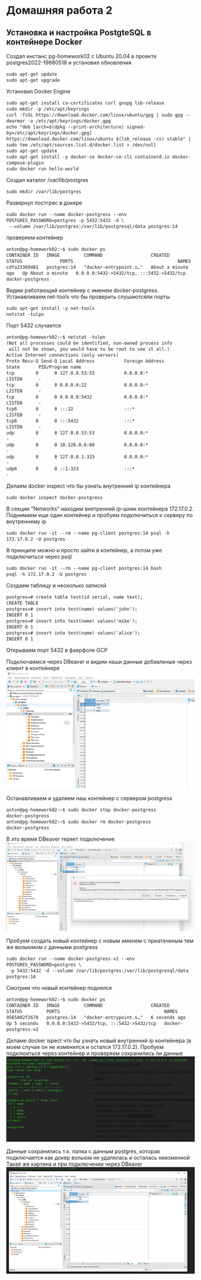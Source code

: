 # Домашняя работа 2
## Установка и настройка PostgteSQL в контейнере Docker
Создал инстанс pg-homework02 c Ubuntu 20.04 в проекте postgres2022-19880518	и установил обновления
```
sudo apt-get update
sudo apt-get upgrade
```

Установил Docker Engine
```
sudo apt-get install ca-certificates curl gnupg lsb-release
sudo mkdir -p /etc/apt/keyrings
curl -fsSL https://download.docker.com/linux/ubuntu/gpg | sudo gpg --dearmor -o /etc/apt/keyrings/docker.gpg
echo "deb [arch=$(dpkg --print-architecture) signed-by=/etc/apt/keyrings/docker.gpg] https://download.docker.com/linux/ubuntu $(lsb_release -cs) stable" | sudo tee /etc/apt/sources.list.d/docker.list > /dev/null
sudo apt-get update
sudo apt-get install -y docker-ce docker-ce-cli containerd.io docker-compose-plugin
sudo docker run hello-world
```

Создал каталог /var/lib/postgres
```
sudo mkdir /var/lib/postgres
```

Развернул постгрес в докере
```
sudo docker run --name docker-postgress --env POSTGRES_PASSWORD=postgres -p 5432:5432 -d \
 --volume /var/lib/postgres:/var/lib/postgresql/data postgres:14
```

проверяем контейнер
```
anton@pg-homework02:~$ sudo docker ps
CONTAINER ID   IMAGE         COMMAND                  CREATED              STATUS              PORTS                                       NAMES
cdfa23360481   postgres:14   "docker-entrypoint.s…"   About a minute ago   Up About a minute   0.0.0.0:5432->5432/tcp, :::5432->5432/tcp   docker-postgress
```

Видим работающий контейнер с именем docker-postgress.
Устанавливаем net-tools что бы проверить слушаютсяли порты
```
sudo apt-get install -y net-tools
netstat -tulpn
```

Порт 5432 случается
```
anton@pg-homework02:~$ netstat -tulpn
(Not all processes could be identified, non-owned process info
 will not be shown, you would have to be root to see it all.)
Active Internet connections (only servers)
Proto Recv-Q Send-Q Local Address           Foreign Address         State       PID/Program name
tcp        0      0 127.0.0.53:53           0.0.0.0:*               LISTEN      -
tcp        0      0 0.0.0.0:22              0.0.0.0:*               LISTEN      -
tcp        0      0 0.0.0.0:5432            0.0.0.0:*               LISTEN      -
tcp6       0      0 :::22                   :::*                    LISTEN      -
tcp6       0      0 :::5432                 :::*                    LISTEN      -
udp        0      0 127.0.0.53:53           0.0.0.0:*                           -
udp        0      0 10.128.0.6:68           0.0.0.0:*                           -
udp        0      0 127.0.0.1:323           0.0.0.0:*                           -
udp6       0      0 ::1:323                 :::*                                -
```

Делаем docker inspect что бы узнать внутренний ip контейнера
```
sudo docker inspect docker-postgress
```

В секции "Networks" находим внетренний ip-шник контейнера 172.17.0.2.
Поднимаем еще один контейнер и пробуем подключиться к серверу по внутреннему ip
```
sudo docker run -it --rm --name pg-client postgres:14 psql -h 172.17.0.2 -U postgres
```

В принципе можно и просто зайти в контейнер, а потом уже подключиться через psql
```
sudo docker run -it --rm --name pg-client postgres:14 bash
psql -h 172.17.0.2 -U postgres
```

Создаем таблицу и несколько записей
```
postgres=# create table test(id serial, name text);
CREATE TABLE
postgres=# insert into test(name) values('john');
INSERT 0 1
postgres=# insert into test(name) values('mike');
INSERT 0 1
postgres=# insert into test(name) values('alice');
INSERT 0 1
```

Открываем порт 5432 в фаерфоле GCP

Подключаемся через DBeaver и видим наши данные добавленые через клиент в контейнере
![Screenshot](Screenshot_2.png)

Останавливаем и удаляем наш контейнер с сервером postgress
```
anton@pg-homework02:~$ sudo docker stop docker-postgress
docker-postgress
anton@pg-homework02:~$ sudo docker rm docker-postgress
docker-postgress
```
В это время DBeaver теряет подключение
![Screenshot](Screenshot_3.png)

Пробуем создать новый контейнер с новым именем с приатаченым тем же вольюмом с данными postgress
```
sudo docker run --name docker-postgress-v2 --env POSTGRES_PASSWORD=postgres \
 -p 5432:5432 -d --volume /var/lib/postgres:/var/lib/postgresql/data postgres:14
```
Смотрим что новый контейнер поднялся
```
anton@pg-homework02:~$ sudo docker ps
CONTAINER ID   IMAGE         COMMAND                  CREATED         STATUS         PORTS                                       NAMES
9565802f2678   postgres:14   "docker-entrypoint.s…"   6 seconds ago   Up 5 seconds   0.0.0.0:5432->5432/tcp, :::5432->5432/tcp   docker-postgress-v2
```
Деламе docker ispect что бы узнать новый внутренний ip контейнера (в моем случае он не изменился и остался 172.17.0.2). Пробуем подклюиться через контейнер и проверяем сохранились ли данные
![Screenshot](Screenshot_1.png)

Данные сохранились т.к. папка c данным postgres, которая подключается как докер вольюм не удалялась и осталась неизменной
Такая же картина и при подключении через DBeaver
![Screenshot](Screenshot_4.png)
